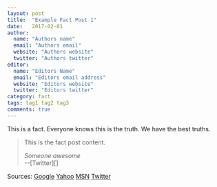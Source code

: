 ```yaml
---
layout: post
title:  "Example Fact Post 1"
date:   2017-02-01
author:
  name: "Authors name"
  email: "Authors email"
  website: "Authors website"
  twitter: "Authors twitter"
editor:
  name: "Editors Name"
  email: "Editors email address"
  website: "Editors website"
  twitter: "Editors twitter"
category: fact
tags: tag1 tag2 tag3
comments: true
---
```

This is a fact. Everyone knows this is the truth. We have the best truths.

>This is the fact post content.
><footer><cite>Someone awesome</cite></footer>
>--[Twitter][]

Sources:
[Google][]
[Yahoo][]
[MSN][]
[Twitter][]

[twitter]: http://twitter.com/        "Twitter"
[google]: http://google.com/        "Google"
[yahoo]:  http://search.yahoo.com/  "Yahoo Search"
[msn]:    http://search.msn.com/    "MSN Search"
